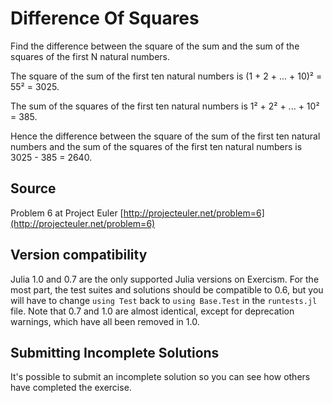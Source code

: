 # Difference Of Squares

Find the difference between the square of the sum and the sum of the squares of the first N natural numbers.

The square of the sum of the first ten natural numbers is
(1 + 2 + ... + 10)² = 55² = 3025.

The sum of the squares of the first ten natural numbers is
1² + 2² + ... + 10² = 385.

Hence the difference between the square of the sum of the first
ten natural numbers and the sum of the squares of the first ten
natural numbers is 3025 - 385 = 2640.
## Source

Problem 6 at Project Euler [http://projecteuler.net/problem=6](http://projecteuler.net/problem=6)


## Version compatibility
Julia 1.0 and 0.7 are the only supported Julia versions on Exercism.
For the most part, the test suites and solutions should be compatible to 0.6, but you will have to change `using Test` back to `using Base.Test` in the `runtests.jl` file.
Note that 0.7 and 1.0 are almost identical, except for deprecation warnings, which have all been removed in 1.0.

## Submitting Incomplete Solutions
It's possible to submit an incomplete solution so you can see how others have completed the exercise.
